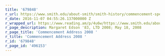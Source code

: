 ```yaml
---
title: '679848'
r_url: https://www.smith.edu/about-smith/smith-history/commencement-speakers/2008
r_date: 2016-11-07 04:55:26.137000000 Z
r_wrapped_url: https://www.reading.am/p/4u6w/https://www.smith.edu/about-smith/smith-history/commencement-speakers/2008
r_page_description: Margaret Edson '83, LTD 2008; May 18, 2008
r_page_title: 'Commencement Address 2008 '
r_title: 'Commencement Address 2008 '
r_id: '679848'
r_page_id: '496153'
---
```


